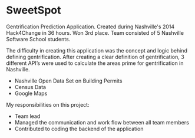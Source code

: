 SweetSpot
=================

Gentrification Prediction Application.
Created during Nashville's 2014 Hack4Change in 36 hours.
Won 3rd place.
Team consisted of 5 Nashville Software School students.


The difficulty in creating this application was the concept and logic behind defining gentrification. After creating a clear definition of gentrification, 3 different API’s were used to calculate the areas prime for gentrification in Nashville.
* Nashville Open Data Set on Building Permits
* Census Data
* Google Maps


My responsibilities on this project:
* Team lead
* Managed the communication and work flow between all team members
* Contributed to coding the backend of the application
